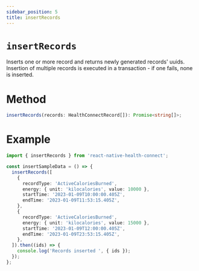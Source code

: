 ```yaml
---
sidebar_position: 5
title: insertRecords
---
```


# `insertRecords`

Inserts one or more record and returns newly generated records' uuids. Insertion of multiple records is executed in a transaction - if one fails, none is inserted.

# Method

```ts
insertRecords(records: HealthConnectRecord[]): Promise<string[]>;
```

# Example

```ts
import { insertRecords } from 'react-native-health-connect';

const insertSampleData = () => {
  insertRecords([
    {
      recordType: 'ActiveCaloriesBurned',
      energy: { unit: 'kilocalories', value: 10000 },
      startTime: '2023-01-09T10:00:00.405Z',
      endTime: '2023-01-09T11:53:15.405Z',
    },
    {
      recordType: 'ActiveCaloriesBurned',
      energy: { unit: 'kilocalories', value: 15000 },
      startTime: '2023-01-09T12:00:00.405Z',
      endTime: '2023-01-09T23:53:15.405Z',
    },
  ]).then((ids) => {
    console.log('Records inserted ', { ids });
  });
};
```
